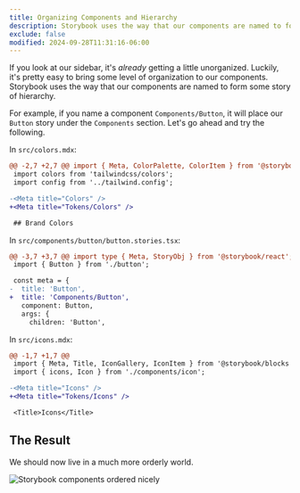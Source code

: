 ```yaml
---
title: Organizing Components and Hierarchy
description: Storybook uses the way that our components are named to form some story of hierarchy.
exclude: false
modified: 2024-09-28T11:31:16-06:00
---
```


If you look at our sidebar, it's _already_ getting a little unorganized. Luckily, it's pretty easy to bring some level of organization to our components. Storybook uses the way that our components are named to form some story of hierarchy.

For example, if you name a component `Components/Button`, it will place our `Button` story under the `Components` section. Let's go ahead and try the following.

In `src/colors.mdx`:

```diff
@@ -2,7 +2,7 @@ import { Meta, ColorPalette, ColorItem } from '@storybook/blocks';
 import colors from 'tailwindcss/colors';
 import config from '../tailwind.config';

-<Meta title="Colors" />
+<Meta title="Tokens/Colors" />

 ## Brand Colors

```

In `src/components/button/button.stories.tsx`:

```diff
@@ -3,7 +3,7 @@ import type { Meta, StoryObj } from '@storybook/react';
 import { Button } from './button';

 const meta = {
-  title: 'Button',
+  title: 'Components/Button',
   component: Button,
   args: {
     children: 'Button',
```

In `src/icons.mdx`:

```diff
@@ -1,7 +1,7 @@
 import { Meta, Title, IconGallery, IconItem } from '@storybook/blocks';
 import { icons, Icon } from './components/icon';

-<Meta title="Icons" />
+<Meta title="Tokens/Icons" />

 <Title>Icons</Title>
```

## The Result

We should now live in a much more orderly world.

![Storybook components ordered nicely](assets/storybook-components-ordered-nicely.png)
